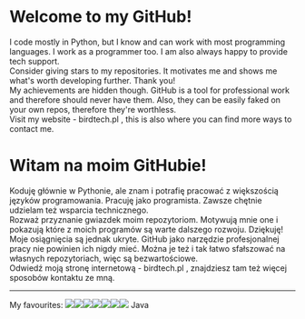 # Welcome to my GitHub!
I code mostly in Python, but I know and can work with most programming languages. I work as a programmer too. I am also always happy to provide tech support.\
Consider giving stars to my repositories. It motivates me and shows me what's worth developing further. Thank you!\
My achievements are hidden though. GitHub is a tool for professional work and therefore should never have them. Also, they can be easily faked on your own repos, therefore they're worthless.\
Visit my website - birdtech.pl , this is also where you can find more ways to contact me.

# Witam na moim GitHubie!
Koduję głównie w Pythonie, ale znam i potrafię pracować z większością języków programowania. Pracuję jako programista. Zawsze chętnie udzielam też wsparcia technicznego.\
Rozważ przyznanie gwiazdek moim repozytoriom. Motywują mnie one i pokazują które z moich programów są warte dalszego rozwoju. Dziękuję!\
Moje osiągnięcia są jednak ukryte. GitHub jako narzędzie profesjonalnej pracy nie powinien ich nigdy mieć. Można je też i tak łatwo sfałszować na własnych repozytoriach, więc są bezwartościowe. \
Odwiedź moją stronę internetową - birdtech.pl , znajdziesz tam też więcej sposobów kontaktu ze mną.

-----------------------------------------------------------------
My favourites: <img src="https://img.shields.io/badge/Python-FFD43B?style=for-the-badge&logo=python&logoColor=blue"  /><img src="https://img.shields.io/badge/Lua-2C2D72?style=for-the-badge&logo=lua&logoColor=white" /><img src="https://img.shields.io/badge/C%23-239120?style=for-the-badge&logo=c-sharp&logoColor=white" /><img src="https://img.shields.io/badge/.NET-512BD4?style=for-the-badge&logo=dotnet&logoColor=white" /><img src="https://img.shields.io/badge/C%2B%2B-00599C?style=for-the-badge&logo=c%2B%2B&logoColor=white" /><img src="https://img.shields.io/badge/Visual_Studio-5C2D91?style=for-the-badge&logo=visual%20studio&logoColor=white" /><img src="https://img.shields.io/badge/PyCharm-000000.svg?&style=for-the-badge&logo=PyCharm&logoColor=white" /> Java
